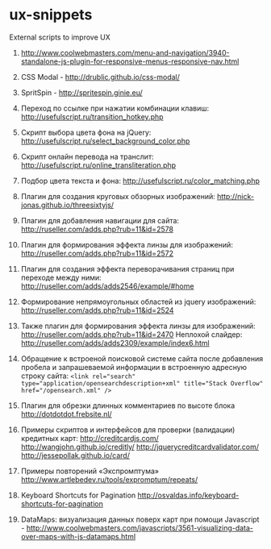 ux-snippets
===========

External scripts to improve UX

1. http://www.coolwebmasters.com/menu-and-navigation/3940-standalone-js-plugin-for-responsive-menus-responsive-nav.html

2. CSS Modal - http://drublic.github.io/css-modal/ 

3. SpritSpin - http://spritespin.ginie.eu/

4. Переход по ссылке при нажатии комбинации клавиш: http://usefulscript.ru/transition_hotkey.php

5. Скрипт выбора цвета фона на jQuery: http://usefulscript.ru/select_background_color.php

6. Скрипт онлайн перевода на транслит: http://usefulscript.ru/online_transliteration.php

7. Подбор цвета текста и фона: http://usefulscript.ru/color_matching.php

8. Плагин для создания круговых обзорных изображений: http://nick-jonas.github.io/threesixtyjs/

9. Плагин для добавления навигации для сайта: http://ruseller.com/adds.php?rub=11&id=2578

10. Плагин для формирования эффекта линзы для изображений: http://ruseller.com/adds.php?rub=11&id=2572

11. Плагин для создания эффекта переворачивания страниц при переходе  между ними: http://ruseller.com/adds/adds2546/example/#home

12. Формирование непрямоугольных областей из jquery изображений: http://ruseller.com/adds.php?rub=11&id=2524

13. Также плагин для формирования эффекта линзы для изображений: http://ruseller.com/adds.php?rub=11&id=2470
Неплохой слайдер: http://ruseller.com/adds/adds2309/example/index6.html

14. Обращение к встроеной поисковой системе сайта после добавления пробела и запрашеваемой информации в встроенную адресную строку сайта:
```<link rel="search" type="application/opensearchdescription+xml" title="Stack Overflow" href="/opensearch.xml" /> ```

15. Плагин для обрезки длинных комментариев по высоте блока http://dotdotdot.frebsite.nl/
 
16. Примеры скриптов и интерфейсов для проверки (валидации) кредитных карт:
http://creditcardjs.com/
http://wangjohn.github.io/creditly/
http://jquerycreditcardvalidator.com/ 
http://jessepollak.github.io/card/

17. Примеры повторений «Экспромптума» http://www.artlebedev.ru/tools/expromptum/repeats/
 
18. Keyboard Shortcuts for Pagination http://osvaldas.info/keyboard-shortcuts-for-pagination

19. DataMaps: визуализация данных поверх карт при помощи Javascript - http://www.coolwebmasters.com/javascripts/3561-visualizing-data-over-maps-with-js-datamaps.html
